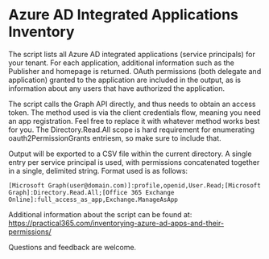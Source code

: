 # Azure AD Integrated Applications Inventory

The script lists all Azure AD integrated applications (service principals) for your tenant. For each application, additional information such as the Publisher and homepage is returned. OAuth permissions (both delegate and application) granted to the application are included in the output, as is information about any users that have authorized the application.

The script calls the Graph API directly, and thus needs to obtain an access token. The method used is via the client credentials flow, meaning you need an app registration. Feel free to replace it with whatever method works best for you. The Directory.Read.All scope is hard requirement for enumerating oauth2PermissionGrants entriesm, so make sure to include that.

Output will be exported to a CSV file within the current directory. A single entry per service principal is used, with permissions concatenated together in a single, delimited string. Format used is as follows:

```
[Microsoft Graph(user@domain.com)]:profile,openid,User.Read;[Microsoft Graph]:Directory.Read.All;[Office 365 Exchange Online]:full_access_as_app,Exchange.ManageAsApp
```
Additional information about the script can be found at: https://practical365.com/inventorying-azure-ad-apps-and-their-permissions/

Questions and feedback are welcome.

